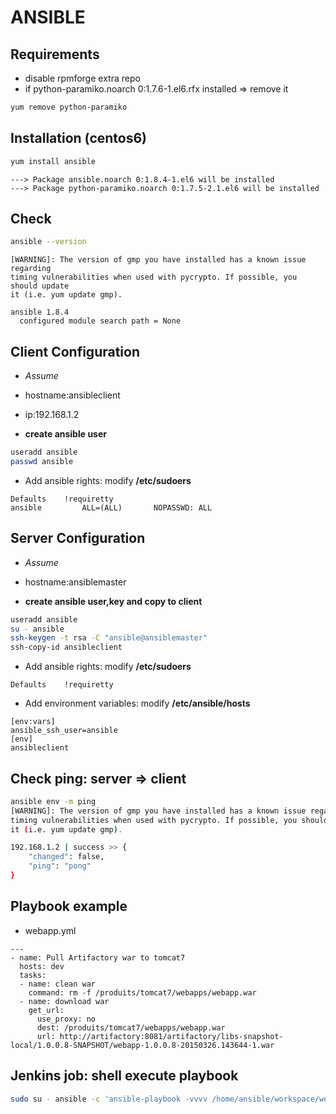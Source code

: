 # ANSIBLE

## Requirements
- disable rpmforge extra repo
- if python-paramiko.noarch 0:1.7.6-1.el6.rfx installed => remove it
```bash
yum remove python-paramiko
```

## Installation (centos6)
```bash
yum install ansible
```
```
---> Package ansible.noarch 0:1.8.4-1.el6 will be installed
---> Package python-paramiko.noarch 0:1.7.5-2.1.el6 will be installed
```
## Check
```bash
ansible --version
```
```
[WARNING]: The version of gmp you have installed has a known issue regarding
timing vulnerabilities when used with pycrypto. If possible, you should update
it (i.e. yum update gmp).

ansible 1.8.4
  configured module search path = None
```

## Client Configuration
- *Assume*
 - hostname:ansibleclient
 - ip:192.168.1.2

- **create ansible user**
```bash
useradd ansible
passwd ansible
```

- Add ansible rights: modify **/etc/sudoers**
```
Defaults    !requiretty
ansible         ALL=(ALL)       NOPASSWD: ALL
```

## Server Configuration
- *Assume*
 - hostname:ansiblemaster

- **create ansible user,key and copy to client**
```bash
useradd ansible
su - ansible
ssh-keygen -t rsa -C "ansible@ansiblemaster"
ssh-copy-id ansibleclient
```

- Add ansible rights: modify **/etc/sudoers**
```
Defaults    !requiretty
```

- Add environment variables: modify **/etc/ansible/hosts**
```
[env:vars]
ansible_ssh_user=ansible
[env]
ansibleclient
```

## Check ping: server => client
```bash
ansible env -m ping
[WARNING]: The version of gmp you have installed has a known issue regarding
timing vulnerabilities when used with pycrypto. If possible, you should update
it (i.e. yum update gmp).

192.168.1.2 | success >> {
    "changed": false,
    "ping": "pong"
}
```

## Playbook example
- webapp.yml
```
---
- name: Pull Artifactory war to tomcat7
  hosts: dev
  tasks:
  - name: clean war
    command: rm -f /produits/tomcat7/webapps/webapp.war
  - name: download war
    get_url:
      use_proxy: no
      dest: /produits/tomcat7/webapps/webapp.war
      url: http://artifactory:8081/artifactory/libs-snapshot-local/1.0.0.8-SNAPSHOT/webapp-1.0.0.8-20150326.143644-1.war
```

## Jenkins job: shell execute playbook
```bash
sudo su - ansible -c 'ansible-playbook -vvvv /home/ansible/workspace/webapp.yml'
```
